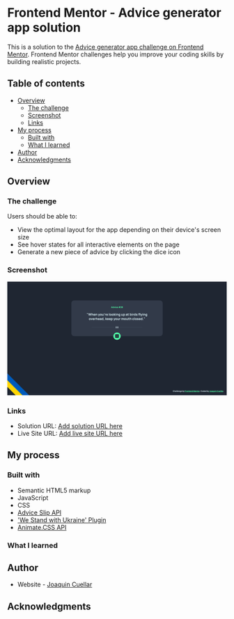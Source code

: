 # Frontend Mentor - Advice generator app solution

This is a solution to the [Advice generator app challenge on Frontend Mentor](https://www.frontendmentor.io/challenges/advice-generator-app-QdUG-13db). Frontend Mentor challenges help you improve your coding skills by building realistic projects.

## Table of contents

- [Overview](#overview)
  - [The challenge](#the-challenge)
  - [Screenshot](#screenshot)
  - [Links](#links)
- [My process](#my-process)
  - [Built with](#built-with)
  - [What I learned](#what-i-learned)
- [Author](#author)
- [Acknowledgments](#acknowledgments)

## Overview

### The challenge

Users should be able to:

- View the optimal layout for the app depending on their device's screen size
- See hover states for all interactive elements on the page
- Generate a new piece of advice by clicking the dice icon

### Screenshot

![](img/screenshot.jpg)

### Links

- Solution URL: [Add solution URL here](https://www.frontendmentor.io/challenges/advice-generator-app-QdUG-13db/hub/advice-generator-applet-B1IYrU-Qc)
- Live Site URL: [Add live site URL here](https://joaquin-cuellar.github.io/Advice-Generator-Applet/)

## My process

### Built with

- Semantic HTML5 markup
- JavaScript
- CSS
- [Advice Slip API](https://api.adviceslip.com)
- ['We Stand with Ukraine' Plugin](https://github.com/virae/we-stand-with-ukraine)
- [Animate.CSS API](https://animate.style/)

### What I learned

## Author

- Website - [Joaquin Cuellar](https://github.com/joaquin-cuellar)

## Acknowledgments
